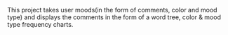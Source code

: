 This project takes user moods(in the form of comments, color and mood type) and displays the comments in the form of a word tree,
color & mood type frequency charts.